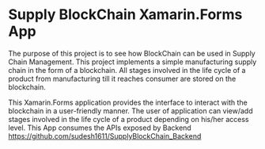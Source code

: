 # Supply BlockChain Xamarin.Forms App
The purpose of this project is to see how BlockChain can be used in Supply Chain Management. This project implements a simple manufacturing supply chain in the form of a blockchain. All stages involved in the life cycle of a product from manufacturing till it reaches consumer are stored on the blockchain.

This Xamarin.Forms application provides the interface to interact with the blockchain in a user-friendly manner. The user of application can view/add stages involved in the life cycle of a product depending on his/her access level. This App consumes the APIs exposed by Backend https://github.com/sudesh1611/SupplyBlockChain_Backend

